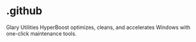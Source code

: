 # .github
Glary Utilities HyperBoost optimizes, cleans, and accelerates Windows with one-click maintenance tools.
